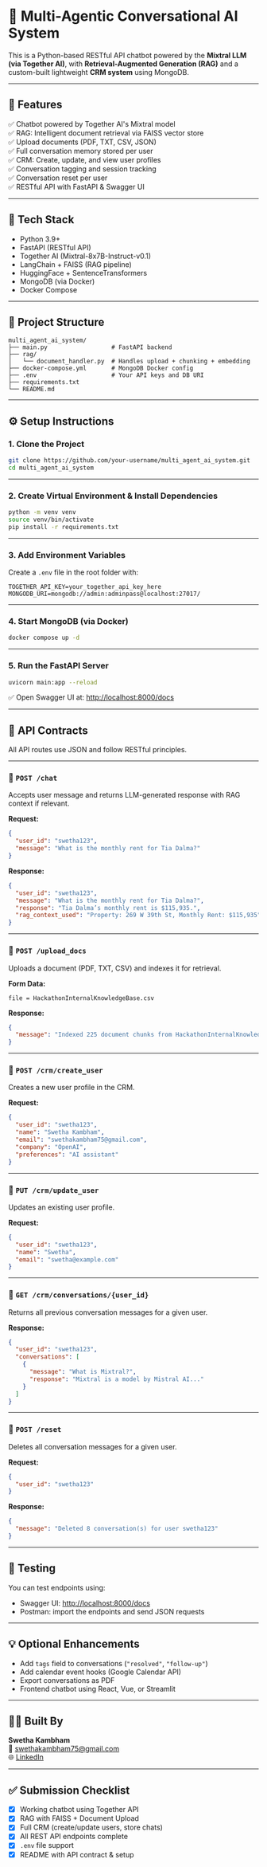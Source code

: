 # 🧠 Multi-Agentic Conversational AI System

This is a Python-based RESTful API chatbot powered by the **Mixtral LLM (via Together AI)**, with **Retrieval-Augmented Generation (RAG)** and a custom-built lightweight **CRM system** using MongoDB.

---

## 🚀 Features

✅ Chatbot powered by Together AI's Mixtral model  
✅ RAG: Intelligent document retrieval via FAISS vector store  
✅ Upload documents (PDF, TXT, CSV, JSON)  
✅ Full conversation memory stored per user  
✅ CRM: Create, update, and view user profiles  
✅ Conversation tagging and session tracking  
✅ Conversation reset per user  
✅ RESTful API with FastAPI & Swagger UI

---

## 🧰 Tech Stack

- Python 3.9+
- FastAPI (RESTful API)
- Together AI (Mixtral-8x7B-Instruct-v0.1)
- LangChain + FAISS (RAG pipeline)
- HuggingFace + SentenceTransformers
- MongoDB (via Docker)
- Docker Compose

---

## 📁 Project Structure

```
multi_agent_ai_system/
├── main.py                  # FastAPI backend
├── rag/
│   └── document_handler.py  # Handles upload + chunking + embedding
├── docker-compose.yml       # MongoDB Docker config
├── .env                     # Your API keys and DB URI
├── requirements.txt
└── README.md
```

---

## ⚙️ Setup Instructions

### 1. Clone the Project

```bash
git clone https://github.com/your-username/multi_agent_ai_system.git
cd multi_agent_ai_system
```

---

### 2. Create Virtual Environment & Install Dependencies

```bash
python -m venv venv
source venv/bin/activate
pip install -r requirements.txt
```

---

### 3. Add Environment Variables

Create a `.env` file in the root folder with:

```env
TOGETHER_API_KEY=your_together_api_key_here
MONGODB_URI=mongodb://admin:adminpass@localhost:27017/
```

---

### 4. Start MongoDB (via Docker)

```bash
docker compose up -d
```

---

### 5. Run the FastAPI Server

```bash
uvicorn main:app --reload
```

✅ Open Swagger UI at: [http://localhost:8000/docs](http://localhost:8000/docs)

---

## 📡 API Contracts

All API routes use JSON and follow RESTful principles.

---

### 🔹 `POST /chat`

Accepts user message and returns LLM-generated response with RAG context if relevant.

**Request:**
```json
{
  "user_id": "swetha123",
  "message": "What is the monthly rent for Tia Dalma?"
}
```

**Response:**
```json
{
  "user_id": "swetha123",
  "message": "What is the monthly rent for Tia Dalma?",
  "response": "Tia Dalma’s monthly rent is $115,935.",
  "rag_context_used": "Property: 269 W 39th St, Monthly Rent: $115,935"
}
```

---

### 🔹 `POST /upload_docs`

Uploads a document (PDF, TXT, CSV) and indexes it for retrieval.

**Form Data:**
```
file = HackathonInternalKnowledgeBase.csv
```

**Response:**
```json
{
  "message": "Indexed 225 document chunks from HackathonInternalKnowledgeBase.csv"
}
```

---

### 🔹 `POST /crm/create_user`

Creates a new user profile in the CRM.

**Request:**
```json
{
  "user_id": "swetha123",
  "name": "Swetha Kambham",
  "email": "swethakambham75@gmail.com",
  "company": "OpenAI",
  "preferences": "AI assistant"
}
```

---

### 🔹 `PUT /crm/update_user`

Updates an existing user profile.

**Request:**
```json
{
  "user_id": "swetha123",
  "name": "Swetha",
  "email": "swetha@example.com"
}
```

---

### 🔹 `GET /crm/conversations/{user_id}`

Returns all previous conversation messages for a given user.

**Response:**
```json
{
  "user_id": "swetha123",
  "conversations": [
    {
      "message": "What is Mixtral?",
      "response": "Mixtral is a model by Mistral AI..."
    }
  ]
}
```

---

### 🔹 `POST /reset`

Deletes all conversation messages for a given user.

**Request:**
```json
{
  "user_id": "swetha123"
}
```

**Response:**
```json
{
  "message": "Deleted 8 conversation(s) for user swetha123"
}
```

---

## 🧪 Testing

You can test endpoints using:
- Swagger UI: [http://localhost:8000/docs](http://localhost:8000/docs)
- Postman: import the endpoints and send JSON requests

---

## 💡 Optional Enhancements

- Add `tags` field to conversations (`"resolved"`, `"follow-up"`)
- Add calendar event hooks (Google Calendar API)
- Export conversations as PDF
- Frontend chatbot using React, Vue, or Streamlit

---

## 👩‍💻 Built By

**Swetha Kambham**  
📧 swethakambham75@gmail.com  
🌐 [LinkedIn](https://www.linkedin.com/in/swetha-kambham-564096140/)

---

## ✅ Submission Checklist

- [x] Working chatbot using Together API
- [x] RAG with FAISS + Document Upload
- [x] Full CRM (create/update users, store chats)
- [x] All REST API endpoints complete
- [x] `.env` file support
- [x] README with API contract & setup